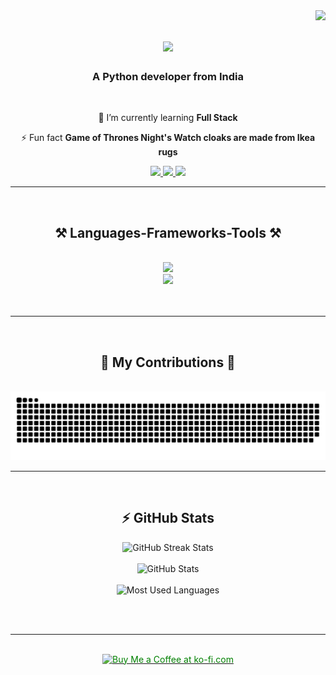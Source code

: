 <img align="right" src="https://visitor-badge.laobi.icu/badge?page_id=kdsking19.kdsking19" />
<h1 align="center">
    <img src="https://readme-typing-svg.herokuapp.com/?font=Righteous&size=35&center=true&vCenter=true&width=500&height=70&duration=5000&lines=Hi+There!+👋;How+are+you+doing?;+I'm+Kishan+Sonagara!;" />
</h1>
<h3 align="center">A Python developer from India</h3>

<br/>

<div align="center">
 
 🌱 I’m currently learning **Full Stack**

<!-- 🔭 I’m currently working on **a marketplace** -->

<!-- 💬 Ask me about **React, Firebase, Node.js... or anything [here](https://github.com/hitarthsh/hitarthsh)** -->

⚡ Fun fact **Game of Thrones Night's Watch cloaks are made from Ikea rugs**

 </div>

 <div align="center"> 
  <a href="mailto:kdsonagara19@gmail.com">
    <img src="https://img.shields.io/badge/Gmail-333333?style=for-the-badge&logo=gmail&logoColor=red" target="_blank" />
  </a>
  <a href="http://www.linkedin.com/in/kishan-sonagara-96967a201" target="_blank">
    <img src="https://img.shields.io/badge/LinkedIn-0077B5?style=for-the-badge&logo=linkedin&logoColor=white" target="_blank" />
  </a>
  <a href="https://kdsking19.github.io/Portfolio/" target="_blank">
     <img src="https://img.shields.io/badge/Portfolio-FF5722?style=for-the-badge&logo=todoist&logoColor=white" target="_blank" />
  </a>
 <hr/>
 <br/>
<h2 align="center">⚒️ Languages-Frameworks-Tools ⚒️</h2>
<br/>
<div align="center">
    <img src="https://skillicons.dev/icons?i=html,css,bootstrap,javascript,python,figma" /><br>
    <img src="https://skillicons.dev/icons?i=vscode,github,git,mysql" /><br>
    <br/><br/>
</div>
     
<hr/>
<br/>
<div align="center">
  <h2>🐍 My Contributions 🐍</h2>
  <br>
  <img alt="snake eating my contributions" src="https://github.com/kdsking19/kdsking19/blob/main/dist/github-contribution-grid-snake-dark.svg" />
  
  <br/>
</div>
<hr/>
<br/>
<!-- <img src="https://github-readme-streak-stats.herokuapp.com/?user=kdsking19&theme=react&hide_border=false" alt="GitHub Streak Stats" width="390"> -->
<!-- <div align="center">
  <img src="https://github-readme-streak-stats.herokuapp.com/?user=kdsking19&theme=react&hide_border=false" alt="GitHub Streak Stats" />
  <img src="https://github-readme-stats.vercel.app/api?username=kdsking19&show_icons=true&theme=react&hide_border=false" alt="GitHub Stats" />
  <img src="https://github-readme-stats.vercel.app/api/top-langs/?username=kdsking19&layout=compact&theme=react&hide_border=false" alt="Most Used Languages" />
</div> -->

## ⚡ GitHub Stats

<div align="center">
  <img src="https://github-readme-streak-stats.herokuapp.com/?user=kdsking19&theme=react&hide_border=false" alt="GitHub Streak Stats" width="400" />
  <br><br>
  <img src="https://github-readme-stats.vercel.app/api?username=kdsking19&show_icons=true&theme=react&hide_border=true" alt="GitHub Stats" width="400" />
  <br><br>
  <img src="https://github-readme-stats.vercel.app/api/top-langs/?username=kdsking19&layout=compact&theme=react&hide_border=true" alt="Most Used Languages" width="400" />
</div>

<br/><br/>

<hr/>

<br/>

<div align="center">
<a href='https://github.com/sponsors/kdsking19' target='_blank'><img height='54' style='border:1px;color:green;height:64px;' src='https://storage.ko-fi.com/cdn/kofi1.png?v=3' border='0' alt='Buy Me a Coffee at ko-fi.com' /></a>

</div>

<br/>
